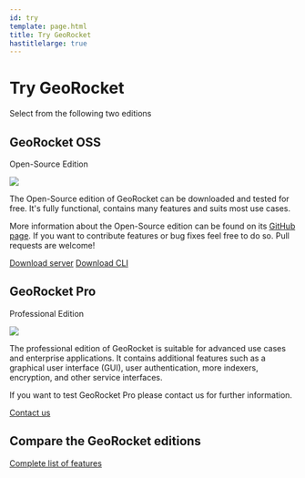 ```yaml
---
id: try
template: page.html
title: Try GeoRocket
hastitlelarge: true
---
```


<div class="title-large">
  <div class="container">
    <h1>Try GeoRocket</h1>
    <p class="lead">Select from the following two editions</p>
  </div>
</div>

<div class="container">
  <div class="d-lg-flex try-cards">
    <div class="card text-center mb-3 py-2 mr-lg-3">
      <div class="card-block">
        <h2 class="card-title">GeoRocket OSS</h2>
        <p class="lead">Open-Source Edition</p>
        <p class="card-text mb-4">
        <img class="img-fluid mt-3 mb-3" style="max-width:50%" src="{{ site.url }}/images/try/georocket-oss-cli.jpg">
        </p>
        <p class="card-text">The Open-Source edition of GeoRocket can be downloaded and tested
        for free. It's fully functional, contains many features and suits most use cases.</p>
        <p class="card-text mb-4 pb-3 mx-lg-4">More information about the Open-Source edition can be
        found on its <a href="https://github.com/georocket/georocket">GitHub page</a>. If you want to
        contribute features or bug fixes feel free to do so. Pull requests are welcome!</p>
        <a href="https://github.com/georocket/georocket/releases/download/v1.1.0/georocket-server-1.1.0.zip" class="btn btn-primary btn-icon-separate mb-4"><i class="mdi mdi-download" aria-hidden="true"></i> Download server</a>
        <a href="https://github.com/georocket/georocket/releases/download/v1.1.0/georocket-cli-1.1.0.zip" class="btn btn-primary btn-icon-separate mb-4"><i class="mdi mdi-download" aria-hidden="true"></i> Download CLI</a>
      </div>
    </div>
    <div class="card text-center mb-3 py-2 ml-lg-3">
      <div class="card-block">
        <h2 class="card-title">GeoRocket Pro</h2>
        <p class="lead">Professional Edition</p>
        <p class="card-text mb-4">
        <img class="img-fluid mt-3 mb-3" style="max-width:50%" src="{{ site.url }}/images/try/georocket-pro-ground-station.jpg">
        </p>
        <p class="card-text">The professional edition of GeoRocket is
        suitable for advanced use cases and enterprise applications.
        It contains additional features such as a graphical user interface (GUI),
        user authentication, more indexers, encryption, and other
        service interfaces.</p>
        <p class="card-text mx-lg-4 mb-4 pb-3">If you want to test GeoRocket Pro please contact
        us for further information.</p>
        <a href="http://www.igd.fraunhofer.de/en/competences/technologies/spatial-information-management" class="btn btn-primary btn-icon-separate mb-4"><i class="mdi mdi-contact-mail" aria-hidden="true"></i> Contact us</a>
      </div>
    </div>
  </div>

  <div class="text-center mt-3 mb-5 py-5 jumbotron">
    <h2>Compare the GeoRocket editions</h2>
    <a href="{{ site.url }}/products" class="btn btn-primary btn-icon-separate mt-4"><i class="mdi mdi-view-list" aria-hidden="true"></i> Complete list of features</a>
  </div>
</div>
